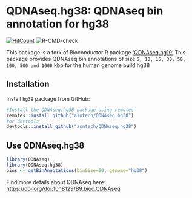 # QDNAseq.hg38: QDNAseq bin annotation for hg38

[![HitCount](http://hits.dwyl.io/asntech/QDNAseq.hg38.svg)](http://hits.dwyl.io/asntech/QDNAseq.hg38)
![R-CMD-check](https://github.com/asntech/QDNAseq.hg38/workflows/R-CMD-check/badge.svg)

This package is a fork of Bioconductor R package
[‘QDNAseq.hg19’](https://bioconductor.org/packages/release/bioc/html/QDNAseq.hg19.html)
This package provides QDNAseq bin annotations of size `5, 10, 15, 30, 50, 100, 500 and 1000` kbp for the human genome build hg38

## Installation

Install `hg38` package from GitHub:

``` r
#Install the QDNAseq.hg38 package using remotes
remotes::install_github("asntech/QDNAseq.hg38")
#or devtools
devtools::install_github("asntech/QDNAseq.hg38")
```

## Use QDNAseq.hg38

``` r
library(QDNAseq)
library(QDNAseq.hg38)
bins <- getBinAnnotations(binSize=50, genome="hg38")
```

Find more details about QDNAseq here: https://doi.org/doi:10.18129/B9.bioc.QDNAseq